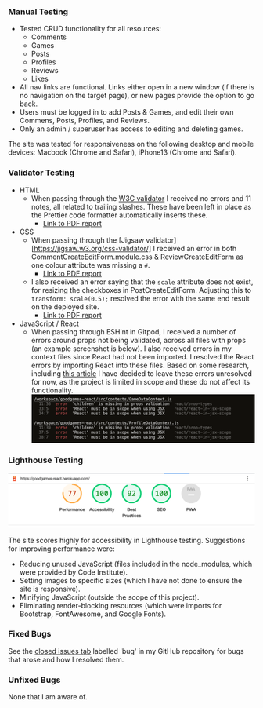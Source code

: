 ### Manual Testing

- Tested CRUD functionality for all resources:
  - Comments
  - Games
  - Posts
  - Profiles
  - Reviews
  - Likes
- All nav links are functional. Links either open in a new window (if there is no navigation on the target page), or new pages provide the option to go back.
- Users must be logged in to add Posts & Games, and edit their own Commens, Posts, Profiles, and Reviews.
- Only an admin / superuser has access to editing and deleting games.

The site was tested for responsiveness on the following desktop and mobile devices: Macbook (Chrome and Safari), iPhone13 (Chrome and Safari).

### Validator Testing

- HTML
  - When passing through the [W3C validator](https://validator.w3.org/) I received no errors and 11 notes, all related to trailing slashes. These have been left in place as the Prettier code formatter automatically inserts these.
    - [Link to PDF report](src/assets/readme/HTMLValidator.pdf)
- CSS
  - When passing through the [Jigsaw validator][https://jigsaw.w3.org/css-validator/] I received an error in both CommentCreateEditForm.module.css & ReviewCreateEditForm as one colour attribute was missing a `#`.
    - [Link to PDF report](src/assets/readme/CSSValidator.pdf)
  - I also received an error saying that the `scale` attribute does not exist, for resizing the checkboxes in PostCreateEditForm. Adjusting this to `transform: scale(0.5);` resolved the error with the same end result on the deployed site.
    - [Link to PDF report](src/assets/readme/CSSValidator2.pdf)
- JavaScript / React
  - When passing through ESHint in Gitpod, I received a number of errors around props not being validated, across all files with props (an example screenshot is below). I also received errors in my context files since React had not been imported. I resolved the React errors by importing React into these files. Based on some research, including [this article](https://forhjy.medium.com/react-solution-for-children-is-missing-in-props-validation-eslint-react-prop-types-2e11bc6043c7) I have decided to leave these errors unresolved for now, as the project is limited in scope and these do not affect its functionality.
    ![Screenshot of ESLint errors](src/assets/readme/ESHintValidator.png)

### Lighthouse Testing

![Screenshot of Lighthouse texting results](src/assets/readme/lighthouse.png)

The site scores highly for accessibility in Lighthouse testing. Suggestions for improving performance were:

- Reducing unused JavaScript (files included in the node_modules, which were provided by Code Institute).
- Setting images to specific sizes (which I have not done to ensure the site is responsive).
- Minifying JavaScript (outside the scope of this project).
- Eliminating render-blocking resources (which were imports for Bootstrap, FontAwesome, and Google Fonts).

### Fixed Bugs

See the [closed issues tab](https://github.com/StephHjar/goodgames-react/issues?q=is%3Aissue+label%3Abug+is%3Aclosed) labelled 'bug' in my GitHub repository for bugs that arose and how I resolved them.

### Unfixed Bugs

None that I am aware of.
